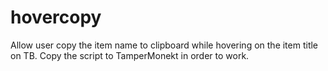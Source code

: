 # hovercopy
Allow user copy the item name to clipboard while hovering on the item title on TB.
Copy the script to TamperMonekt in order to work.
